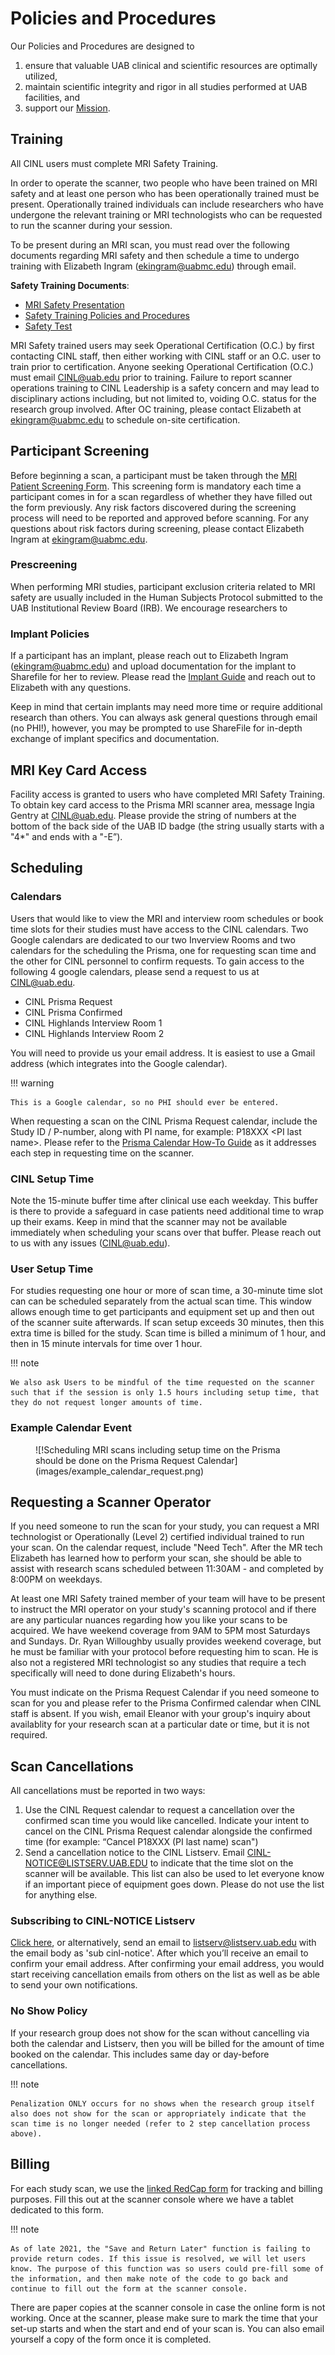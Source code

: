 # Policies and Procedures

Our Policies and Procedures are designed to

1. ensure that valuable UAB clinical and scientific resources are optimally utilized,
2. maintain scientific integrity and rigor in all studies performed at UAB facilities, and
3. support our [Mission](/#cinl-mission).

## Training

All CINL users must complete MRI Safety Training.

In order to operate the scanner, two people who have been trained on MRI safety and at least one person who has been operationally trained must be present. Operationally trained individuals can include researchers who have undergone the relevant training or MRI technologists who can be requested to run the scanner during your session.

To be present during an MRI scan, you must read over the following documents regarding MRI safety and then schedule a time to undergo training with Elizabeth Ingram (ekingram@uabmc.edu) through email.

**Safety Training Documents**:

- [MRI Safety Presentation](https://uab365.sharepoint.com/:b:/r/sites/som/circ/cinl/Shared%20Documents/Training/L2%20MRI%20Safety%20Presentation.pdf?csf=1&web=1&e=1mkBXW)
- [Safety Training Policies and Procedures](https://uab365.sharepoint.com/:b:/r/sites/som/circ/cinl/Shared%20Documents/Training/L2%20Safety%20Training.pdf?csf=1&web=1&e=GcfDmX)
- [Safety Test](https://uab365.sharepoint.com/:b:/r/sites/som/circ/cinl/Shared%20Documents/Training/L2%20Safety%20Test.pdf?csf=1&web=1&e=6vTyPl)

MRI Safety trained users may seek Operational Certification (O.C.) by first contacting CINL staff, then either working with CINL staff or an O.C. user to train prior to certification. Anyone seeking Operational Certification (O.C.) must email [CINL@uab.edu](mailto:cinl@uab.edu) prior to training. Failure to report scanner operations training to CINL Leadership is a safety concern and may lead to disciplinary actions including, but not limited to, voiding O.C. status for the research group involved. After OC training, please contact Elizabeth at [ekingram@uabmc.edu](mailto:ekingram@uabmc.edu) to schedule on-site certification.

## Participant Screening

Before beginning a scan, a participant must be taken through the [MRI Patient Screening Form](https://uab365.sharepoint.com/:b:/r/sites/som/circ/cinl/Shared%20Documents/Training/MRI%20Screening%20Form.pdf?csf=1&web=1&e=tfbB4T). This screening form is mandatory each time a participant comes in for a scan regardless of whether they have filled out the form previously. Any risk factors discovered during the screening process will need to be reported and approved before scanning. For any questions about risk factors during screening, please contact Elizabeth Ingram at [ekingram@uabmc.edu](mailto:ekingram@uabmc.edu).

### Prescreening

When performing MRI studies, participant exclusion criteria related to MRI safety are usually included in the Human Subjects Protocol submitted to the UAB Institutional Review Board (IRB). We encourage researchers to 

### Implant Policies

If a participant has an implant, please reach out to Elizabeth Ingram (ekingram@uabmc.edu) and upload documentation for the implant to Sharefile for her to review. Please read the [Implant Guide](https://uab365.sharepoint.com/:b:/r/sites/som/circ/cinl/Shared%20Documents/Implant%20Review/Sharefile%20Instructions.pdf?csf=1&web=1&e=zo0AzU) and reach out to Elizabeth with any questions.

Keep in mind that certain implants may need more time or require additional research than others. You can always ask general questions through email (no PHI!), however, you may be prompted to use ShareFile for in-depth exchange of implant specifics and documentation.

## MRI Key Card Access

Facility access is granted to users who have completed MRI Safety Training. To obtain key card access to the Prisma MRI scanner area, message Ingia Gentry at [CINL@uab.edu](mailto:cinl@uab.edu). Please provide the string of numbers at the bottom of the back side of the UAB ID badge (the string usually starts with a "4*" and ends with a "-E”).

## Scheduling

### Calendars

Users that would like to view the MRI and interview room schedules or book time slots for their studies must have access to the CINL calendars. Two Google calendars are dedicated to our two Inverview Rooms and two calendars for the scheduling the Prisma, one for requesting scan time and the other for CINL personnel to confirm requests. To gain access to the following 4 google calendars, please send a request to us at CINL@uab.edu.

- CINL Prisma Request
- CINL Prisma Confirmed
- CINL Highlands Interview Room 1
- CINL Highlands Interview Room 2

You will need to provide us your email address. It is easiest to use a Gmail address (which integrates into the Google calendar).

<!-- markdownlint-disable MD046 -->
!!! warning

    This is a Google calendar, so no PHI should ever be entered.
<!-- markdownlint-enable MD046 -->

When requesting a scan on the CINL Prisma Request calendar, include the Study ID / P-number, along with PI name, for example: P18XXX \<PI last name\>. Please refer to the [Prisma Calendar How-To Guide](https://uab365.sharepoint.com/:b:/r/sites/som/circ/cinl/Shared%20Documents/Prisma%20Calendar%20How-To-rev_2.11.2022.pdf?csf=1&web=1&e=CPXahh) as it addresses each step in requesting time on the scanner.

### CINL Setup Time

Note the 15-minute buffer time after clinical use each weekday. This buffer is there to provide a safeguard in case patients need additional time to wrap up their exams. Keep in mind that the scanner may not be available immediately when scheduling your scans over that buffer. Please reach out to us with any issues (CINL@uab.edu).

### User Setup Time

For studies requesting one hour or more of scan time, a 30-minute time slot can can be scheduled separately from the actual scan time. This window allows enough time to get participants and equipment set up and then out of the scanner suite afterwards. If scan setup exceeds 30 minutes, then this extra time is billed for the study. Scan time is billed a minimum of 1 hour, and then in 15 minute intervals for time over 1 hour.

<!-- markdownlint-disable MD046 -->
!!! note

    We also ask Users to be mindful of the time requested on the scanner such that if the session is only 1.5 hours including setup time, that they do not request longer amounts of time.
<!-- markdownlint-enable MD046 -->

### Example Calendar Event

<!-- markdownlint-disable MD033 -->
<figure markdown="1">
![!Scheduling MRI scans including setup time on the Prisma should be done on the Prisma Request Calendar](images/example_calendar_request.png)
</figure>

## Requesting a Scanner Operator

If you need someone to run the scan for your study, you can request a MRI technologist or Operationally (Level 2) certified individual trained to run your scan. On the calendar request, include "Need Tech". After the MR tech Elizabeth has learned how to perform your scan, she should be able to assist with research scans scheduled between 11:30AM - and completed by 8:00PM on weekdays.

At least one MRI Safety trained member of your team will have to be present to instruct the MRI operator on your study's scanning protocol and if there are any particular nuances regarding how you like your scans to be acquired. We have weekend coverage from 9AM to 5PM most Saturdays and Sundays. Dr. Ryan Willoughby usually provides weekend coverage, but he must be familiar with your protocol before requesting him to scan. He is also not a registered MRI technologist so any studies that require a tech specifically will need to done during Elizabeth's hours.

You must indicate on the Prisma Request Calendar if you need someone to scan for you and please refer to the Prisma Confirmed calendar when CINL staff is absent. If you wish, email Eleanor with your group's inquiry about availablity for your research scan at a particular date or time, but it is not required.

## Scan Cancellations

All cancellations must be reported in two ways:

1. Use the CINL Request calendar to request a cancellation over the confirmed scan time you would like cancelled. Indicate your intent to cancel on the CINL Prisma Request calendar alongside the confirmed time (for example: “Cancel P18XXX (PI last name) scan")
2. Send a cancellation notice to the CINL Listserv. Email CINL-NOTICE@LISTSERV.UAB.EDU to indicate that the time slot on the scanner will be available. This list can also be used to let everyone know if an important piece of equipment goes down. Please do not use the list for anything else.

### Subscribing to CINL-NOTICE Listserv

[Click here](mailto:listserv@listserv.uab.edu?%E2%80%A8&body=sub%20cinl-notice), or alternatively, send an email to listserv@listserv.uab.edu with the email body as 'sub cinl-notice'. After which you’ll receive an email to confirm your email address. After confirming your email address, you would start receiving cancellation emails from others on the list as well as be able to send your own notifications.  

### No Show Policy

If your research group does not show for the scan without cancelling via both the calendar and Listserv, then you will be billed for the amount of time booked on the calendar. This includes same day or day-before cancellations.

<!-- markdownlint-disable MD046 -->
!!! note

    Penalization ONLY occurs for no shows when the research group itself also does not show for the scan or appropriately indicate that the scan time is no longer needed (refer to 2 step cancellation process above).  
<!-- markdownlint-enable MD046 -->

## Billing

For each study scan, we use the [linked RedCap form](https://survey.eyes.uab.edu/surveys/?s=KPP8TNFLEC) for tracking and billing purposes. Fill this out at the scanner console where we have a tablet dedicated to this form.

<!-- markdownlint-disable MD046 -->
!!! note

    As of late 2021, the "Save and Return Later" function is failing to provide return codes. If this issue is resolved, we will let users know. The purpose of this function was so users could pre-fill some of the information, and then make note of the code to go back and continue to fill out the form at the scanner console.
<!-- markdownlint-enable MD046 -->

There are paper copies at the scanner console in case the online form is not working. Once at the scanner, please make sure to mark the time that your set-up starts and when the start and end of your scan is.  You can also email yourself a copy of the form once it is completed.
